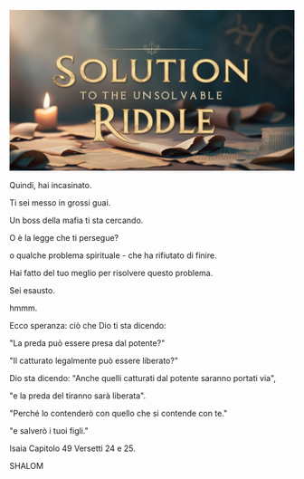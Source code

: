 ![Video cover image](../cover.jpg "cover photo")

Quindi, hai incasinato.

Ti sei messo in grossi guai.

Un boss della mafia ti sta cercando.

O è la legge che ti persegue?

o qualche problema spirituale - che ha rifiutato di finire.

Hai fatto del tuo meglio per risolvere questo problema.

Sei esausto.

hmmm.

Ecco speranza: ciò che Dio ti sta dicendo:

"La preda può essere presa dal potente?"

"Il catturato legalmente può essere liberato?"

Dio sta dicendo: "Anche quelli catturati dal potente saranno portati via",

"e la preda del tiranno sarà liberata".

"Perché lo contenderò con quello che si contende con te."

"e salverò i tuoi figli."

Isaia Capitolo 49 Versetti 24 e 25.

SHALOM